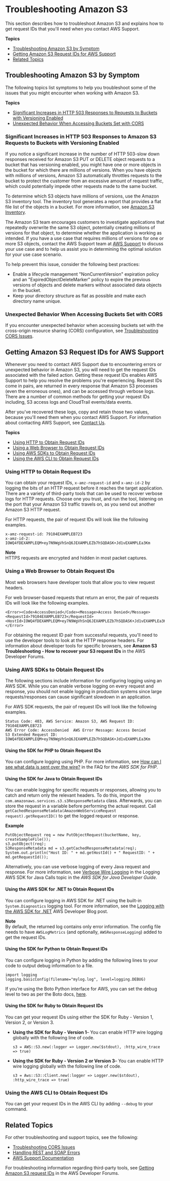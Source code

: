 # Troubleshooting Amazon S3<a name="troubleshooting"></a>

This section describes how to troubleshoot Amazon S3 and explains how to get request IDs that you'll need when you contact AWS Support\.

**Topics**
+ [Troubleshooting Amazon S3 by Symptom](#troubleshooting-by-symptom)
+ [Getting Amazon S3 Request IDs for AWS Support](#get-request-ids)
+ [Related Topics](#related-troubleshooting-topics)

## Troubleshooting Amazon S3 by Symptom<a name="troubleshooting-by-symptom"></a>

The following topics list symptoms to help you troubleshoot some of the issues that you might encounter when working with Amazon S3\.

**Topics**
+ [Significant Increases in HTTP 503 Responses to Requests to Buckets with Versioning Enabled](#troubleshooting-by-symptom-increase-503-reponses)
+ [Unexpected Behavior When Accessing Buckets Set with CORS](#troubleshooting-by-symptom-increase)

### Significant Increases in HTTP 503 Responses to Amazon S3 Requests to Buckets with Versioning Enabled<a name="troubleshooting-by-symptom-increase-503-reponses"></a>

If you notice a significant increase in the number of HTTP 503\-slow down responses received for Amazon S3 PUT or DELETE object requests to a bucket that has versioning enabled, you might have one or more objects in the bucket for which there are millions of versions\. When you have objects with millions of versions, Amazon S3 automatically throttles requests to the bucket to protect the customer from an excessive amount of request traffic, which could potentially impede other requests made to the same bucket\. 

To determine which S3 objects have millions of versions, use the Amazon S3 inventory tool\. The inventory tool generates a report that provides a flat file list of the objects in a bucket\. For more information, see [ Amazon S3 Inventory](storage-inventory.md)\.

The Amazon S3 team encourages customers to investigate applications that repeatedly overwrite the same S3 object, potentially creating millions of versions for that object, to determine whether the application is working as intended\. If you have a use case that requires millions of versions for one or more S3 objects, contact the AWS Support team at [AWS Support](https://console.aws.amazon.com/support/home) to discuss your use case and to help us assist you in determining the optimal solution for your use case scenario\.

To help prevent this issue, consider the following best practices:
+ Enable a lifecycle management "NonCurrentVersion" expiration policy and an "ExpiredObjectDeleteMarker" policy to expire the previous versions of objects and delete markers without associated data objects in the bucket\. 
+ Keep your directory structure as flat as possible and make each directory name unique\.

### Unexpected Behavior When Accessing Buckets Set with CORS<a name="troubleshooting-by-symptom-increase"></a>

 If you encounter unexpected behavior when accessing buckets set with the cross\-origin resource sharing \(CORS\) configuration, see [Troubleshooting CORS Issues](cors-troubleshooting.md)\.

## Getting Amazon S3 Request IDs for AWS Support<a name="get-request-ids"></a>

Whenever you need to contact AWS Support due to encountering errors or unexpected behavior in Amazon S3, you will need to get the request IDs associated with the failed action\. Getting these request IDs enables AWS Support to help you resolve the problems you're experiencing\. Request IDs come in pairs, are returned in every response that Amazon S3 processes \(even the erroneous ones\), and can be accessed through verbose logs\. There are a number of common methods for getting your request IDs including, S3 access logs and CloudTrail events/data events\.

After you've recovered these logs, copy and retain those two values, because you'll need them when you contact AWS Support\. For information about contacting AWS Support, see [Contact Us](https://aws.amazon.com/contact-us/)\.

**Topics**
+ [Using HTTP to Obtain Request IDs](#http-request-id)
+ [Using a Web Browser to Obtain Request IDs](#browser-request-id)
+ [Using AWS SDKs to Obtain Request IDs](#sdk-request-ids)
+ [Using the AWS CLI to Obtain Request IDs](#cli-request-id)

### Using HTTP to Obtain Request IDs<a name="http-request-id"></a>

You can obtain your request IDs, `x-amz-request-id` and `x-amz-id-2` by logging the bits of an HTTP request before it reaches the target application\. There are a variety of third\-party tools that can be used to recover verbose logs for HTTP requests\. Choose one you trust, and run the tool, listening on the port that your Amazon S3 traffic travels on, as you send out another Amazon S3 HTTP request\.

For HTTP requests, the pair of request IDs will look like the following examples\.

```
x-amz-request-id: 79104EXAMPLEB723 
x-amz-id-2: IOWQ4fDEXAMPLEQM+ey7N9WgVhSnQ6JEXAMPLEZb7hSQDASK+Jd1vEXAMPLEa3Km
```

**Note**  
HTTPS requests are encrypted and hidden in most packet captures\.

### Using a Web Browser to Obtain Request IDs<a name="browser-request-id"></a>

Most web browsers have developer tools that allow you to view request headers\.

For web browser\-based requests that return an error, the pair of requests IDs will look like the following examples\.

```
<Error><Code>AccessDenied</Code><Message>Access Denied</Message>
<RequestId>79104EXAMPLEB723</RequestId><HostId>IOWQ4fDEXAMPLEQM+ey7N9WgVhSnQ6JEXAMPLEZb7hSQDASK+Jd1vEXAMPLEa3Km</HostId></Error>
```

For obtaining the request ID pair from successful requests, you'll need to use the developer tools to look at the HTTP response headers\. For information about developer tools for specific browsers, see **Amazon S3 Troubleshooting \- How to recover your S3 request IDs** in the AWS Developer Forums\.

### Using AWS SDKs to Obtain Request IDs<a name="sdk-request-ids"></a>

The following sections include information for configuring logging using an AWS SDK\. While you can enable verbose logging on every request and response, you should not enable logging in production systems since large requests/responses can cause significant slowdown in an application\.

For AWS SDK requests, the pair of request IDs will look like the following examples\.

```
Status Code: 403, AWS Service: Amazon S3, AWS Request ID: 79104EXAMPLEB723  
AWS Error Code: AccessDenied  AWS Error Message: Access Denied  
S3 Extended Request ID: IOWQ4fDEXAMPLEQM+ey7N9WgVhSnQ6JEXAMPLEZb7hSQDASK+Jd1vEXAMPLEa3Km
```

#### Using the SDK for PHP to Obtain Request IDs<a name="php-request-id"></a>

You can configure logging using PHP\. For more information, see [How can I see what data is sent over the wire?](https://docs.aws.amazon.com/aws-sdk-php/guide/latest/faq.html#how-can-i-see-what-data-is-sent-over-the-wire) in the FAQ for the *AWS SDK for PHP*\.

#### Using the SDK for Java to Obtain Request IDs<a name="java-request-id"></a>

You can enable logging for specific requests or responses, allowing you to catch and return only the relevant headers\. To do this, import the `com.amazonaws.services.s3.s3ResponseMetadata` class\. Afterwards, you can store the request in a variable before performing the actual request\. Call `getCachedResponseMetadata(AmazonWebServiceRequest request).getRequestID()` to get the logged request or response\.

**Example**  

```
PutObjectRequest req = new PutObjectRequest(bucketName, key, createSampleFile());
s3.putObject(req);
S3ResponseMetadata md = s3.getCachedResponseMetadata(req);
System.out.println("Host ID: " + md.getHostId() + " RequestID: " + md.getRequestId());
```

Alternatively, you can use verbose logging of every Java request and response\. For more information, see [Verbose Wire Logging](https://docs.aws.amazon.com/AWSSdkDocsJava/latest/DeveloperGuide/java-dg-logging.html#sdk-net-logging-verbose) in the Logging AWS SDK for Java Calls topic in the *AWS SDK for Java Developer Guide*\.

#### Using the AWS SDK for \.NET to Obtain Request IDs<a name="net-request-id"></a>

You can configure logging in AWS SDK for \.NET using the built\-in `System.Diagnostics` logging tool\. For more information, see the [ Logging with the AWS SDK for \.NET](https://aws.amazon.com/blogs/developer/logging-with-the-aws-sdk-for-net/) AWS Developer Blog post\.

**Note**  
By default, the returned log contains only error information\. The config file needs to have `AWSLogMetrics` \(and optionally, `AWSResponseLogging`\) added to get the request IDs\.

#### Using the SDK for Python to Obtain Request IDs<a name="python-request-id"></a>

You can configure logging in Python by adding the following lines to your code to output debug information to a file\.

```
import logging 
logging.basicConfig(filename="mylog.log", level=logging.DEBUG)
```

If you’re using the Boto Python interface for AWS, you can set the debug level to two as per the Boto docs, [here](http://docs.pythonboto.org/en/latest/boto_config_tut.html#boto)\.

#### Using the SDK for Ruby to Obtain Request IDs<a name="ruby-request-id"></a>

You can get your request IDs using either the SDK for Ruby \- Version 1, Version 2, or Version 3\.
+ **Using the SDK for Ruby \- Version 1**– You can enable HTTP wire logging globally with the following line of code\.

  ```
  s3 = AWS::S3.new(:logger => Logger.new($stdout), :http_wire_trace => true)
  ```
+ **Using the SDK for Ruby \- Version 2 or Version 3**– You can enable HTTP wire logging globally with the following line of code\.

  ```
  s3 = Aws::S3::Client.new(:logger => Logger.new($stdout), :http_wire_trace => true)
  ```

### Using the AWS CLI to Obtain Request IDs<a name="cli-request-id"></a>

You can get your request IDs in the AWS CLI by adding `--debug` to your command\.

## Related Topics<a name="related-troubleshooting-topics"></a>

For other troubleshooting and support topics, see the following:
+ [Troubleshooting CORS Issues](cors-troubleshooting.md)
+ [Handling REST and SOAP Errors](HandlingErrors.md)
+ [AWS Support Documentation](https://aws.amazon.com/documentation/aws-support/)

For troubleshooting information regarding third\-party tools, see [Getting Amazon S3 request IDs](https://forums.aws.amazon.com/thread.jspa?threadID=182409) in the AWS Developer Forums\.